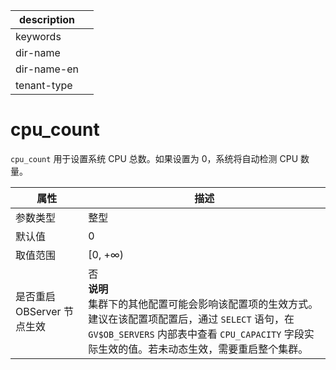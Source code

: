 |description||
|---|---|
|keywords||
|dir-name||
|dir-name-en||
|tenant-type||

# cpu_count 

`cpu_count` 用于设置系统 CPU 总数。如果设置为 0，系统将自动检测 CPU 数量。


|      **属性**      |                                                                                 **描述**                                                                                 |
|------------------|------------------------------------------------------------------------------------------------------------------------------------------------------------------------|
| 参数类型             | 整型                                                                                  |
| 默认值              | 0|
| 取值范围             | \[0, +∞)                                                                            |
| 是否重启 OBServer 节点生效 | 否 <br>**说明**<br>  集群下的其他配置可能会影响该配置项的生效方式。建议在该配置项配置后，通过 `SELECT` 语句，在  `GV$OB_SERVERS` 内部表中查看 `CPU_CAPACITY` 字段实际生效的值。若未动态生效，需要重启整个集群。 |


